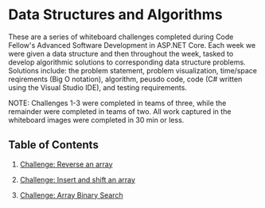 # Data Structures and Algorithms
These are a series of whiteboard challenges completed during Code Fellow's Advanced Software Development in ASP.NET Core. Each week we were given a data structure and then throughout the week, tasked to develop algorithmic solutions to corresponding data structure problems. Solutions include: the problem statement, problem visualization, time/space reqirements (Big O notation), algorithm, peusdo code, code (C# written using the Visual Studio IDE), and testing requirements.

NOTE: Challenges 1-3 were completed in teams of three, while the remainder were completed in teams of two. All work captured in the whiteboard images were completed in 30 min or less. 

## Table of Contents

1. [Challenge: Reverse an array](Challenges/reverseArray)

2. [Challenge: Insert and shift an array](Challenges/ArrayShift)

3. [Challenge: Array Binary Search](Challenges/BinarySearch)

